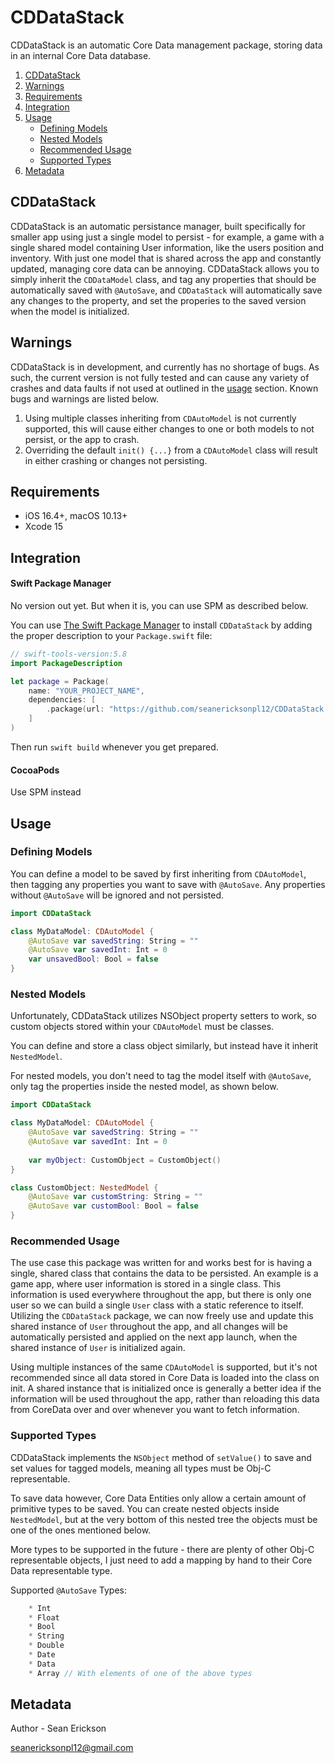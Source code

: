 # CDDataStack

CDDataStack is an automatic Core Data management package, storing data in an internal Core Data database.

1. [CDDataStack](#cddatastack)
2. [Warnings](#warnings)
3. [Requirements](#requirements)
4. [Integration](#integration)
5. [Usage](#usage)
    - [Defining Models](#defining-models)
    - [Nested Models](#nested-models)
    - [Recommended Usage](#recommended-usage)
    - [Supported Types](#supported-types)
6. [Metadata](#metadata)

## CDDataStack

CDDataStack is an automatic persistance manager, built specifically for smaller app using just a single model to persist - for example, a game with a single shared model containing User information, like the users position and inventory.  With just one model that is shared across the app and constantly updated, managing core data can be annoying.  CDDataStack allows you to simply inherit the `CDDataModel` class, and tag any properties that should be automatically saved with `@AutoSave`, and `CDDataStack` will automatically save any changes to the property, and set the properies to the saved version when the model is initialized.
                                                                            
## Warnings

CDDataStack is in development, and currently has no shortage of bugs.  As such, the current version is not fully tested and can cause any variety of crashes and data faults if not used at outlined in the [usage](#usage) section.  Known bugs and warnings are listed below.

1. Using multiple classes inheriting from `CDAutoModel` is not currently supported, this will cause either changes to one or both models to not persist, or the app to crash.
2. Overriding the default `init() {...}` from a `CDAutoModel` class will result in either crashing or changes not persisting.

## Requirements

- iOS 16.4+, macOS 10.13+
- Xcode 15

## Integration

#### Swift Package Manager

No version out yet.  But when it is, you can use SPM as described below.

You can use [The Swift Package Manager](https://swift.org/package-manager) to install `CDDataStack` by adding the proper description to your `Package.swift` file:

```swift
// swift-tools-version:5.8
import PackageDescription

let package = Package(
    name: "YOUR_PROJECT_NAME",
    dependencies: [
        .package(url: "https://github.com/seanericksonpl12/CDDataStack.git", from: "1.0.0"),
    ]
)
```
Then run `swift build` whenever you get prepared.

#### CocoaPods

Use SPM instead

## Usage

### Defining Models

You can define a model to be saved by first inheriting from `CDAutoModel`, then tagging any properties you want to save with `@AutoSave`.  Any properties without `@AutoSave` will be ignored and not persisted.

```swift
import CDDataStack

class MyDataModel: CDAutoModel {
    @AutoSave var savedString: String = ""
    @AutoSave var savedInt: Int = 0
    var unsavedBool: Bool = false
}
```

### Nested Models

Unfortunately, CDDataStack utilizes NSObject property setters to work, so custom objects stored within your `CDAutoModel` must be classes.

You can define and store a class object similarly, but instead have it inherit `NestedModel`.

For nested models, you don't need to tag the model itself with `@AutoSave`, only tag the properties inside the nested model, as shown below.

```swift
import CDDataStack

class MyDataModel: CDAutoModel {
    @AutoSave var savedString: String = ""
    @AutoSave var savedInt: Int = 0
    
    var myObject: CustomObject = CustomObject()
}

class CustomObject: NestedModel {
    @AutoSave var customString: String = ""
    @AutoSave var customBool: Bool = false
}
```

### Recommended Usage

The use case this package was written for and works best for is having a single, shared class that contains the data to be persisted.  An example is a game app, where user information is stored in a single class.  This information is used everywhere throughout the app, but there is only one user so we can build a single `User` class with a static reference to itself.  Utilizing the `CDDataStack` package, we can now freely use and update this shared instance of `User` throughout the app, and all changes will be automatically persisted and applied on the next app launch, when the shared instance of `User` is initialized again.

Using multiple instances of the same `CDAutoModel` is supported, but it's not recommended since all data stored in Core Data is loaded into the class on init. A shared instance that is initialized once is generally a better idea if the information will be used throughout the app, rather than reloading this data from CoreData over and over whenever you want to fetch information.

### Supported Types

CDDataStack implements the `NSObject` method of `setValue()` to save and set values for tagged models, meaning all types must be Obj-C representable.

To save data however, Core Data Entities only allow a certain amount of primitive types to be saved.  You can create nested objects inside `NestedModel`, but at the very bottom of this nested tree the objects must be one of the ones mentioned below.

More types to be supported in the future - there are plenty of other Obj-C representable objects, I just need to add a mapping by hand to their Core Data representable type.

Supported `@AutoSave` Types:
```swift
    * Int
    * Float
    * Bool
    * String
    * Double
    * Date
    * Data
    * Array // With elements of one of the above types
```

## Metadata

Author - Sean Erickson

seanericksonpl12@gmail.com
